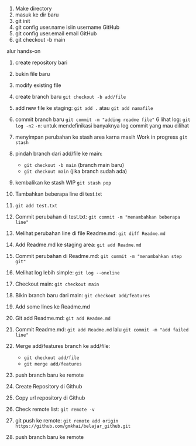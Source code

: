 1. Make directory
2. masuk ke dir baru
3. git init
4. git config user.name isiin username GitHub
5. git config user.email email GitHub
6. git checkout -b main


alur hands-on
1. create repository bari
2. bukin file baru
3. modify existing file
4. create branch baru `git checkout -b add/file`
5. add new file ke staging: `git add .` atau `git add namafile`
5. commit branch baru `git commit -m "adding readme file"`
6 lihat log: `git log -n2` `-n`: untuk mendefinikasi banyaknya log commit yang mau dilihat
7. menyimpan perubahan ke stash area karna masih Work in progress `git stash`
8. pindah branch dari add/file ke main:
    - `git checkout -b main` (branch main baru)
    - `git checkout main` (jika branch sudah ada)
9. kembalikan ke stash WIP `git stash pop`
10. Tambahkan beberapa line di test.txt
11. `git add test.txt`
12. Commit perubahan di test.txt: `git commit -m "menambahkan beberapa line"`
13. Melihat perubahan line di file Readme.md: `git diff Readme.md`
14. Add Readme.md ke staging area: `git add Readme.md`
15. Commit perubahan di Readme.md: `git commit -m "menambahkan step git"`
16. Melihat log lebih simple: `git log --oneline`
17. Checkout main: `git checkout main`
18. Bikin branch baru dari main: `git checkout add/features`
19. Add some lines ke Readme.md
20. Git add Readme.md: `git add Readme.md`
21. Commit Readme.md: `git add Readme.md` lalu `git commit -m "add failed line"`
22. Merge add/features branch ke add/file:
    - `git checkout add/file`
    - `git merge add/features`

23. push branch baru ke remote
24. Create Repository di Github
25. Copy url repository di Github
26. Check remote list: `git remote -v`
27. git push ke remote: `git remote add origin https://github.com/gmkhai/belajar_github.git`

6. push branch baru ke remote
